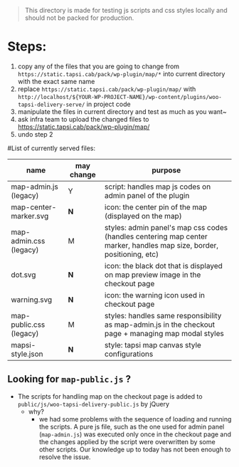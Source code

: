 > This directory is made for testing js scripts and css styles locally and should not be packed for production. 

# Steps:
1. copy any of the files that you are going to change from `https://static.tapsi.cab/pack/wp-plugin/map/*` into current directory with the exact same name
2. replace `https://static.tapsi.cab/pack/wp-plugin/map/` with `http://localhost/${YOUR-WP-PROJECT-NAME}/wp-content/plugins/woo-tapsi-delivery-serve/` in project code
3. manipulate the files in current directory and test as much as you want~
4. ask infra team to upload the changed files to https://static.tapsi.cab/pack/wp-plugin/map/
5. undo step 2

#List of currently served files:

| name                    | may change | purpose                                                                                                           |
|-------------------------|------------|-------------------------------------------------------------------------------------------------------------------|
| map-admin.js (legacy)   | Y          | script: handles map js codes on admin panel of the plugin                                                         |
| map-center-marker.svg   | **N**      | icon: the center pin of the map (displayed on the map)                                                            |
| map-admin.css (legacy)  | M          | styles: admin panel's map css codes (handles centering map center marker, handles map size, border, positioning, etc) |
| dot.svg                 | **N**      | icon: the black dot that is displayed on map preview image in the checkout page                                   |
| warning.svg             | **N**      | icon: the warning icon used in checkout page                                                                      |
| map-public.css (legacy) | M          | styles: handles same responsibility as map-admin.js in the checkout page + managing map modal styles              |
| mapsi-style.json        | **N**      | style: tapsi map canvas style configurations                                                                      |

## Looking for `map-public.js` ?

- The scripts for handling map on the checkout page is added to `public/js/woo-tapsi-delivery-public.js` by jQuery
  - why?
    - we had some problems with the sequence of loading and running the scripts. A pure js file, such as the one used for admin panel (`map-admin.js`) was executed only once in the checkout page and the changes applied by the script were overwritten by some other scripts. Our knowledge up to today has not been enough to resolve the issue.

